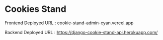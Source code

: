 # Cookies Stand

Frontend Deployed URL : cookie-stand-admin-cyan.vercel.app

Backend Deployed URL : https://django-cookie-stand-api.herokuapp.com/
